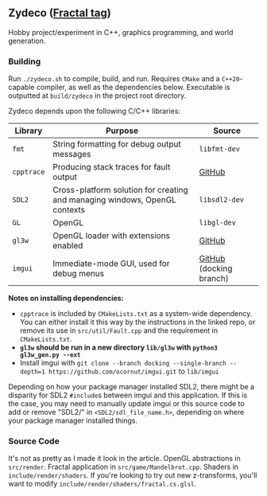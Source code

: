 ## Zydeco ([Fractal tag](https://joshstock.in/blog/opengl-fractal-explorer))

Hobby project/experiment in C++, graphics programming, and world generation.

### Building

Run `./zydeco.sh` to compile, build, and run. Requires `CMake` and a
`C++20`-capable compiler, as well as the dependencies below. Executable is
outputted at `build/zydeco` in the project root directory.

Zydeco depends upon the following C/C++ libraries:

| Library | Purpose | Source |
| ------- | ------- | ------ |
| `fmt` | String formatting for debug output messages | `libfmt-dev` |
| `cpptrace` | Producing stack traces for fault output | [GitHub](https://github.com/jeremy-rifkin/cpptrace) |
| `SDL2` | Cross-platform solution for creating and managing windows, OpenGL contexts | `libsdl2-dev` |
| `GL` | OpenGL | `libgl-dev` |
| `gl3w` | OpenGL loader with extensions enabled | [GitHub](https://github.com/skaslev/gl3w/blob/master/gl3w_gen.py) |
| `imgui` | Immediate-mode GUI, used for debug menus | [GitHub](https://github.com/ocornut/imgui) (docking branch) |

**Notes on installing dependencies:**

* `cpptrace` is included by `CMakeLists.txt` as a system-wide dependency. You can
either install it this way by the instructions in the linked repo, or remove
its use in `src/util/Fault.cpp` and the requirement in `CMakeLists.txt`.
* **`gl3w` should be run in a new directory `lib/gl3w` with `python3 gl3w_gen.py --ext`**
* Install imgui with `git clone --branch docking --single-branch --depth=1 https://github.com/ocornut/imgui.git` to `lib/imgui`

Depending on how your package manager installed SDL2, there might be a
disparity for SDL2 `#include`s between imgui and this application. If this is
the case, you may need to manually update imgui or this source code to add or
remove "SDL2/" in `<SDL2/sdl_file_name.h>`, depending on where your package
manager installed things.


### Source Code

It's not as pretty as I made it look in the article. OpenGL abstractions in
`src/render`. Fractal application in `src/game/Mandelbrot.cpp`. Shaders in
`include/render/shaders`. If you're looking to try out new z-transforms, you'll
want to modify `include/render/shaders/fractal.cs.glsl`.


